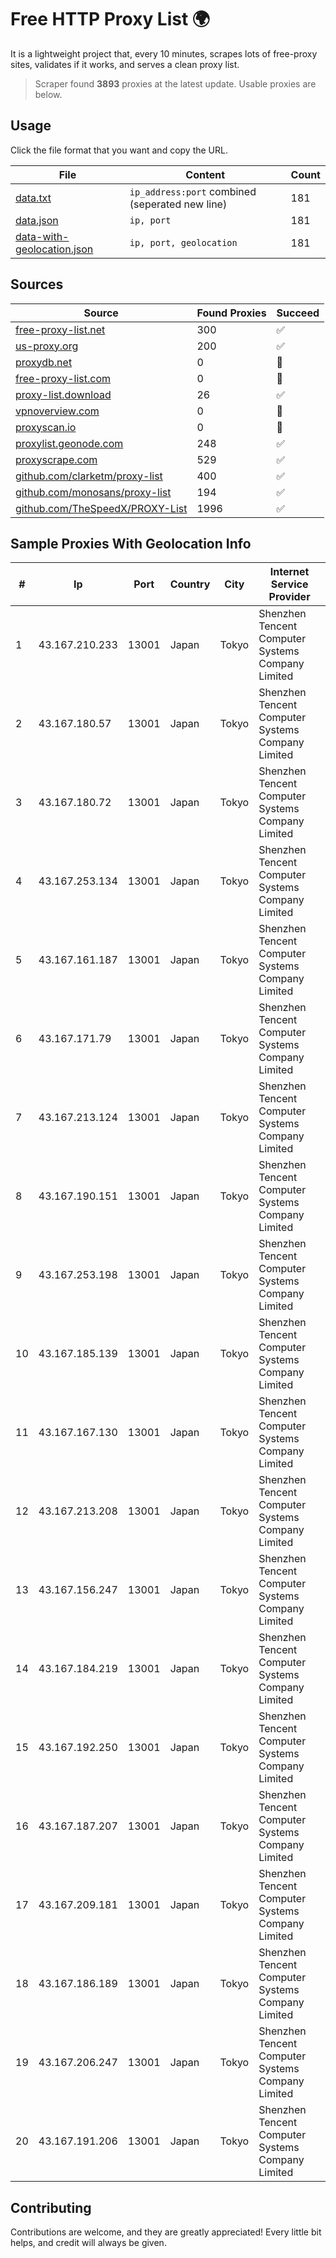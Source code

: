 
# Free HTTP Proxy List 🌍

It is a lightweight project that, every 10 minutes, scrapes lots of free-proxy sites, validates if it works, and serves a clean proxy list.


> Scraper found **3893** proxies at the latest update. Usable proxies are below.

## Usage

Click the file format that you want and copy the URL.


|File|Content|Count|
|----|-------|-----|
|[data.txt](https://raw.githubusercontent.com/themiralay/Proxy-List-World/master/data.txt)|`ip_address:port` combined (seperated new line)|181|
|[data.json](https://raw.githubusercontent.com/themiralay/Proxy-List-World/master/data.json)|`ip, port`|181|
|[data-with-geolocation.json](https://raw.githubusercontent.com/themiralay/Proxy-List-World/master/data-with-geolocation.json)|`ip, port, geolocation`|181|

## Sources

|Source|Found Proxies|Succeed|
|------|-------------|-------|
|[free-proxy-list.net](https://free-proxy-list.net)|300|✅|
|[us-proxy.org](https://www.us-proxy.org)|200|✅|
|[proxydb.net](http://proxydb.net)|0|🚫|
|[free-proxy-list.com](https://free-proxy-list.com/?page=&port=&type%5B%5D=http&type%5B%5D=https&up_time=0&search=Search)|0|🚫|
|[proxy-list.download](https://www.proxy-list.download/HTTP)|26|✅|
|[vpnoverview.com](https://vpnoverview.com/privacy/anonymous-browsing/free-proxy-servers)|0|🚫|
|[proxyscan.io](https://www.proxyscan.io)|0|🚫|
|[proxylist.geonode.com](https://proxylist.geonode.com/api/proxy-list?limit=300&page=1&sort_by=lastChecked&sort_type=desc&protocols=http,https)|248|✅|
|[proxyscrape.com](https://api.proxyscrape.com/v2/?request=displayproxies&protocol=http&timeout=10000&country=all&ssl=all&anonymity=all)|529|✅|
|[github.com/clarketm/proxy-list](https://raw.githubusercontent.com/clarketm/proxy-list/master/proxy-list-raw.txt)|400|✅|
|[github.com/monosans/proxy-list](https://raw.githubusercontent.com/monosans/proxy-list/main/proxies/http.txt)|194|✅|
|[github.com/TheSpeedX/PROXY-List](https://raw.githubusercontent.com/TheSpeedX/PROXY-List/master/http.txt)|1996|✅|


## Sample Proxies With Geolocation Info

|#|Ip|Port|Country|City|Internet Service Provider|
|-|--|----|-------|----|-------------------------|
|1|43.167.210.233|13001|Japan|Tokyo|Shenzhen Tencent Computer Systems Company Limited|
|2|43.167.180.57|13001|Japan|Tokyo|Shenzhen Tencent Computer Systems Company Limited|
|3|43.167.180.72|13001|Japan|Tokyo|Shenzhen Tencent Computer Systems Company Limited|
|4|43.167.253.134|13001|Japan|Tokyo|Shenzhen Tencent Computer Systems Company Limited|
|5|43.167.161.187|13001|Japan|Tokyo|Shenzhen Tencent Computer Systems Company Limited|
|6|43.167.171.79|13001|Japan|Tokyo|Shenzhen Tencent Computer Systems Company Limited|
|7|43.167.213.124|13001|Japan|Tokyo|Shenzhen Tencent Computer Systems Company Limited|
|8|43.167.190.151|13001|Japan|Tokyo|Shenzhen Tencent Computer Systems Company Limited|
|9|43.167.253.198|13001|Japan|Tokyo|Shenzhen Tencent Computer Systems Company Limited|
|10|43.167.185.139|13001|Japan|Tokyo|Shenzhen Tencent Computer Systems Company Limited|
|11|43.167.167.130|13001|Japan|Tokyo|Shenzhen Tencent Computer Systems Company Limited|
|12|43.167.213.208|13001|Japan|Tokyo|Shenzhen Tencent Computer Systems Company Limited|
|13|43.167.156.247|13001|Japan|Tokyo|Shenzhen Tencent Computer Systems Company Limited|
|14|43.167.184.219|13001|Japan|Tokyo|Shenzhen Tencent Computer Systems Company Limited|
|15|43.167.192.250|13001|Japan|Tokyo|Shenzhen Tencent Computer Systems Company Limited|
|16|43.167.187.207|13001|Japan|Tokyo|Shenzhen Tencent Computer Systems Company Limited|
|17|43.167.209.181|13001|Japan|Tokyo|Shenzhen Tencent Computer Systems Company Limited|
|18|43.167.186.189|13001|Japan|Tokyo|Shenzhen Tencent Computer Systems Company Limited|
|19|43.167.206.247|13001|Japan|Tokyo|Shenzhen Tencent Computer Systems Company Limited|
|20|43.167.191.206|13001|Japan|Tokyo|Shenzhen Tencent Computer Systems Company Limited|



## Contributing

Contributions are welcome, and they are greatly appreciated! Every
little bit helps, and credit will always be given.

